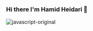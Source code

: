 ### Hi there I'm Hamid Heidari 👋

<!--
**HamidHeidariSoureshjani/HamidHeidariSoureshjani** is a ✨ _special_ ✨ repository because its `README.md` (this file) appears on your GitHub profile.

Here are some ideas to get you started:

- 🔭 I’m currently working on ...
- 🌱 I’m currently learning ...
- 👯 I’m looking to collaborate on ...
- 🤔 I’m looking for help with ...
- 💬 Ask me about ...
- 📫 How to reach me: ...
- 😄 Pronouns: ...
- ⚡ Fun fact: ...
-->
![javascript-original](https://github.com/HamidHeidariSoureshjani/HamidHeidariSoureshjani/assets/121605447/c2bdcade-f702-40a4-8a14-b5a9af2f5663)
